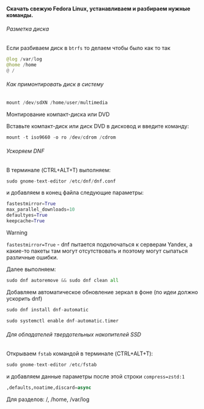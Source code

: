 #### Скачать свежую Fedora Linux, устанавливаем и разбираем нужные команды.
###### Разметка диска
Если разбиваем диск в ``btrfs`` то делаем чтобы было как то так
```python
@log /var/log
@home /home
@ /
```
###### Как примонтировать диск в систему
```python
mount /dev/sdXN /home/user/multimedia
```
Монтирование компакт-диска или DVD

Вставьте компакт-диск или диск DVD в дисковод и введите команду:
```python
mount -t iso9660 -o ro /dev/cdrom /cdrom
```
###### Ускоряем DNF
В терминале (CTRL+ALT+T) выполняем:
```python
sudo gnome-text-editor /etc/dnf/dnf.conf
```
и добавляем в конец файла следующие параметры:
```python
fastestmirror=True  
max_parallel_downloads=10
defaultyes=True
keepcache=True
```
> [!Warning]
> ``fastestmirror=True`` - dnf пытается подключаться к серверам Yandex, а какие-то пакеты там могут отсутствовать и поэтому могут сыпаться различные ошибки.

Далее выполняем:
```python
sudo dnf autoremove && sudo dnf clean all
```
Добавляем автоматическое обновление зеркал в фоне (по идеи должно ускорить dnf)
```python
sudo dnf install dnf-automatic
```
```python
sudo systemctl enable dnf-automatic.timer
```
###### Для обладателей твердотельных накопителей SSD
Открываем ``fstab`` командой в терминале (CTRL+ALT+T):
```python
sudo gnome-text-editor /etc/fstab
```
и добавляем данные параметры после этой строки ``compress=zstd:1``

```python
,defaults,noatime,discard=async
```

Для разделов: /, /home, /var/log

